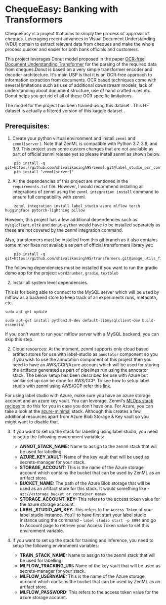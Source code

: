 # ChequeEasy: Banking with Transformers

ChequeEasy is a project that aims to simply the process of approval of cheques. Leveraging recent advances in Visual Document Understanding (VDU) domain to extract relevant data from cheques and make the whole process quicker and easier for both bank officials and customers. 

This project leverages Donut model proposed in the paper [OCR-free Document Understanding Transformer](https://arxiv.org/abs/2111.15664) for the parsing of the required data from cheques.Donut is based on a very simple transformer encoder and decoder architecture. It's main USP is that it is an OCR-free approach to information extraction from documents. OCR based techniques come with several limitations such as use of additional downstream models, lack of understanding about document structure, use of hand crafted rules,etc. Donut helps you get rid of all of these OCR specific limitations. 

The model for the project has been trained using this dataset . This HF dataset is actually a filtered version of this kaggle dataset .


## Prerequisites:

1. Create your python virtual environment and install `zenml` and `zenml[server]`. Note that ZenML is compatible with Python 3.7, 3.8, and 3.9. This project uses some custom changes that are not available as part of official zenml release yet so please install zenml as shown below.

```shell
    pip install -q git+https://github.com/shivalikasingh95/zenml.git@label_studio_ocr_config
    pip install "zenml[server]"
```

2. All the dependencies of this project are mentioned in the `requirements.txt` file. 
However, I would recommend installing all integrations of zenml using the `zenml integration install` command to ensure full compatibility with zenml.

```shell
    zenml integration install label_studio azure mlflow torch huggingface pytorch-lightning pillow
```
However, this project has a few additional dependencies such as `mysqlclient`, `nltk` and `donut-python` would have to be installed separately as these are not covered by the zenml integration command.

Also, transformers must be installed from this git branch as it also contains some minor fixes not available as part of official transformers library yet:

```shell
    pip install -q git+https://github.com/shivalikasingh95/transformers.git@image_utils_fix
```

The following dependencies must be installed if you want to run the gradio demo app for the project: `word2number`, `gradio`, `textblob`

2. Install all system level dependencies. 

This is for being able to connect to the MySQL server which will be used by mlflow as a backend store to keep track of all experiments runs, metadata, etc.

```shell
sudo apt-get update

sudo apt-get install python3.9-dev default-libmysqlclient-dev build-essential`
```
If you don't want to run your mlflow server with a MySQL backend, you can skip this step.

2. Cloud resources:
At the moment, zenml supports only cloud based artifact stores for use with label-studio as `annotator` component so you if you wish to use the annotation component of this project then you need to have an AWS/GCP/Azure account which will be used for storing the artifacts generated as part of pipelines run using the annotator stack. 
The below setup has been described for use with Azure but similar set up can be done for AWS/GCP. To see how to setup label studio with zenml using AWS/GCP refer this [link](https://github.com/zenml-io/zenml/tree/main/examples/label_studio_annotation).

For using label studio with Azure, make sure you have an azure storage account and an azure key vault. You can leverage, Zenml's [MLOps stack recipes](https://github.com/zenml-io/mlops-stacks) to do this for you in case you don't have one. For Azure, you can take a look at the [azure-minimal](https://github.com/zenml-io/mlops-stacks/tree/main/azure-minimal) stack. Although this creates a few additional resources apart from Azure Blob Storage & Key vault so you might want to disable that.

3. If you want to set up the stack for labelling using label studio, you need to setup the following environment variables:
    - **ANNOT_STACK_NAME:** Name to assign to the zenml stack that will be used for labelling.
    - **AZURE_KEY_VAULT:** Name of the key vault that will be used as secrets-manager for your stack.
    - **STORAGE_ACCOUNT:** This is the name of the Azure storage account which contains the bucket that can be used by ZenML as an artifact store.
    - **BUCKET_NAME:** The path of the Azure Blob storage that will be used as an artifact store for this stack. It would something like - `az://<storage_bucket_or_container_name>`
    - **STORAGE_ACCOUNT_KEY:** This refers to the access token value for the azure storage account. 
    - **LABEL_STUDIO_API_KEY:** This refers to the `Access Token` of your label studio instance. You'll to have first start your label studio instance using the command - `label studio start -p 8094` and go to Account page to retrieve your Access Token value to set this environment variable.

4. If you want to set up the stack for training and inference, you need to setup the following environment variables:
    - **TRAIN_STACK_NAME:** Name to assign to the zenml stack that will be used for labelling.
    - **MLFLOW_TRACKING_URI:** Name of the key vault that will be used as secrets-manager for your stack.
    - **MLFLOW_USERNAME:** This is the name of the Azure storage account which contains the bucket that can be used by ZenML as an artifact store.
    - **MLFLOW_PASSWORD:** This refers to the access token value for the azure storage account. 
